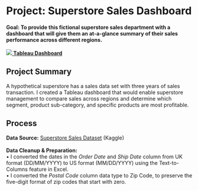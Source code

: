 # Project: Superstore Sales Dashboard
<b>Goal: To provide this fictional superstore sales department with a dashboard that will give them an at-a-glance summary of their sales performance across different regions.</b><br><br>
<picture><img src="https://github.com/rachel-m-wheeler/data-analytics/assets/102989527/a28160bb-2c34-4535-9dcf-984dee3cca99"></picture><a href="https://public.tableau.com/app/profile/rachel.wheeler/viz/SuperstoreSalesDashboard_16934098428840/Dashboard1"><b> Tableau Dashboard</b></a><br>

## Project Summary

A hypothetical superstore has a sales data set with three years of sales transaction. I created a Tableau dashboard that would enable superstore management to compare sales across regions and determine which segment, product sub-category, and specific products are most profitable.

## Process
<b>Data Source:</b> <a href="https://www.kaggle.com/datasets/rohitsahoo/sales-forecasting">Superstore Sales Dataset</a> (Kaggle)<br>
 <br>
<b>Data Cleanup & Preparation:</b><br>
	• I converted the dates in the <em>Order Date</em> and <em>Ship Date</em> column from UK format (DD/MM/YYYY) to US format (MM/DD/YYYY) using the Text-to-Columns feature in Excel.<br>
• I converted the <em>Postal Code</em> column data type to Zip Code, to preserve the five-digit format of zip codes that start with zero.
